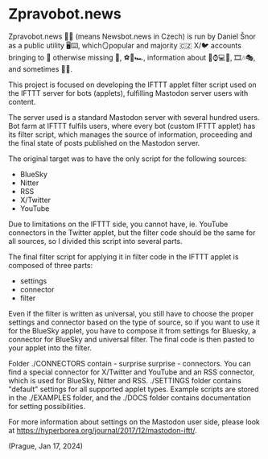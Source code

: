 # Zpravobot.news
Zpravobot.news 📰🤖 (means Newsbot.news in Czech) is run by Daniel Šnor as a public utility 🖥️⌨️, which🪞popular and majority 🇨🇿 X/🐦 accounts bringing to 🐘 otherwise missing 📰, ⚽️🏒🏎️, information about 📱⌚️💻📡, 🎞️🎶🎭, and sometimes 🤣🤪.

This project is focused on developing the IFTTT applet filter script used on the IFTTT server for bots (applets), fulfilling Mastodon server users with content.

The server used is a standard Mastodon server with several hundred users. Bot farm at IFTTT fulfils users, where every bot (custom IFTTT applet) has its filter script, which manages the source of information, proceeding and the final state of posts published on the Mastodon server.

The original target was to have the only script for the following sources:
- BlueSky
- Nitter
- RSS
- X/Twitter
- YouTube

Due to limitations on the IFTTT side, you cannot have, ie. YouTube connectors in the Twitter applet, but the filter code should be the same for all sources, so I divided this script into several parts.

The final filter script for applying it in filter code in the IFTTT applet is composed of three parts:
- settings
- connector
- filter

Even if the filter is written as universal, you still have to choose the proper settings and connector based on the type of source, so if you want to use it for the BlueSky applet, you have to compose it from settings for Bluesky, a connector for BlueSky and universal filter. The final code is then pasted to your applet into the filter.

Folder ./CONNECTORS contain - surprise surprise - connectors. You can find a special connector for X/Twitter and YouTube and an RSS connector, which is used for BlueSky, Nitter and RSS. ./SETTINGS folder contains "default" settings for all supported applet types. Example scripts are stored in the ./EXAMPLES folder, and the ./DOCS folder contains documentation for setting possibilities.

For more information about settings on the Mastodon user side, please look at https://hyperborea.org/journal/2017/12/mastodon-iftt/.

(Prague, Jan 17, 2024)
